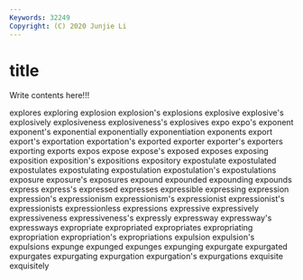 ```yaml
---
Keywords: 32249
Copyright: (C) 2020 Junjie Li
---
```


# title

Write contents here!!!
 
explores 
exploring 
explosion 
explosion's 
explosions 
explosive 
explosive's
explosively 
explosiveness 
explosiveness's 
explosives 
expo 
expo's 
exponent 
exponent's 
exponential 
exponentially
exponentiation 
exponents 
export 
export's 
exportation 
exportation's 
exported 
exporter 
exporter's 
exporters
exporting 
exports 
expos 
expose 
expose's 
exposed 
exposes 
exposing 
exposition 
exposition's
expositions 
expository 
expostulate 
expostulated 
expostulates 
expostulating 
expostulation 
expostulation's 
expostulations 
exposure
exposure's 
exposures 
expound 
expounded 
expounding 
expounds 
express 
express's 
expressed 
expresses
expressible 
expressing 
expression 
expression's 
expressionism 
expressionism's 
expressionist 
expressionist's 
expressionists 
expressionless
expressions 
expressive 
expressively 
expressiveness 
expressiveness's 
expressly 
expressway 
expressway's 
expressways 
expropriate
expropriated 
expropriates 
expropriating 
expropriation 
expropriation's 
expropriations 
expulsion 
expulsion's 
expulsions 
expunge
expunged 
expunges 
expunging 
expurgate 
expurgated 
expurgates 
expurgating 
expurgation 
expurgation's 
expurgations
exquisite 
exquisitely 
